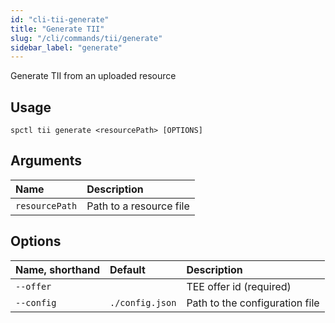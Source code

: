 ```yaml
---
id: "cli-tii-generate"
title: "Generate TII"
slug: "/cli/commands/tii/generate"
sidebar_label: "generate"
---
```


Generate TII from an uploaded resource

## Usage

```
spctl tii generate <resourcePath> [OPTIONS]
```

## Arguments

|**Name**|**Description**|
| :- | :- |
|`resourcePath`|Path to a resource file|

## Options

|**Name, shorthand**|**Default**|**Description**|
| :- | :- | :- |
|`--offer`||TEE offer id (required)|
|`--config`|`./config.json`|Path to the configuration file|

